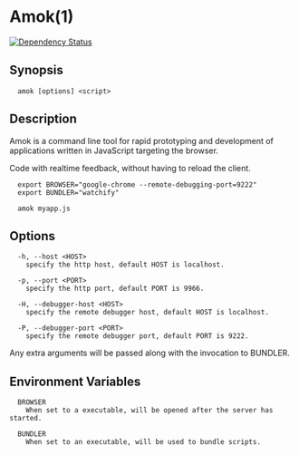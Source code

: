 # Amok(1)
[![Dependency Status](https://img.shields.io/gratipay/caspervonb.svg)](https://gratipay.com/caspervonb/)

## Synopsis
```
  amok [options] <script>
```

## Description
Amok is a command line tool for rapid prototyping and development of applications
written in JavaScript targeting the browser.

Code with realtime feedback, without having to reload the client.

```
  export BROWSER="google-chrome --remote-debugging-port=9222"
  export BUNDLER="watchify"
  
  amok myapp.js
```

## Options
```
  -h, --host <HOST>
    specify the http host, default HOST is localhost.

  -p, --port <PORT>
    specify the http port, default PORT is 9966.

  -H, --debugger-host <HOST>
    specify the remote debugger host, default HOST is localhost.

  -P, --debugger-port <PORT>
    specify the remote debugger port, default PORT is 9222.
```

Any extra arguments will be passed along with the invocation to BUNDLER.

## Environment Variables
```
  BROWSER
    When set to a executable, will be opened after the server has started.

  BUNDLER
    When set to an executable, will be used to bundle scripts.
```
